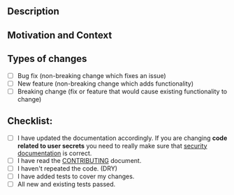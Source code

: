 <!--- Tip: You don't have to remove these comments -->

## Description
<!--- Describe your changes in detail -->

## Motivation and Context
<!--- Why is this change required? What problem does it solve? -->
<!--- If it fixes an open issue, please link to the issue here. -->

## Types of changes
<!--- What types of changes does your code introduce? Put an `x` in all the boxes that apply: -->
- [ ] Bug fix (non-breaking change which fixes an issue)
- [ ] New feature (non-breaking change which adds functionality)
- [ ] Breaking change (fix or feature that would cause existing functionality to change)

## Checklist:
<!--- Go over all the following points, and put an `x` in all the boxes that apply. -->
<!--- If you're unsure about any of these, don't hesitate to ask. We're here to help! -->
<!--- If your changes are only to the internals then make sure any function has its attached documentation updated or added (e.g. descriptive name, doc comment, etc.). If your changes are to user-facing APIs or concepts then make sure README.md is updated accordingly (e.g. command help output). -->
- [ ] I have updated the documentation accordingly. If you are changing **code related to user secrets** you need to really make sure that [security documentation](https://github.com/superfaceai/one-sdk-js/blob/main/SECURITY.md) is correct.
- [ ] I have read the [CONTRIBUTING](https://github.com/superfaceai/one-sdk-js/blob/main/CONTRIBUTING.md) document.
- [ ] I haven't repeated the code. (DRY)
- [ ] I have added tests to cover my changes.
- [ ] All new and existing tests passed.
